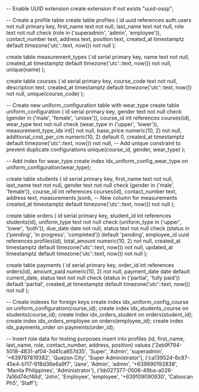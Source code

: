 -- Enable UUID extension
create extension if not exists "uuid-ossp";

-- Create a profile table
create table profiles (
    id uuid references auth.users not null primary key,
    first_name text not null,
    last_name text not null,
    role text not null check (role in ('superadmin', 'admin', 'employee')),
    contact_number text,
    address text,
    position text,
    created_at timestamptz default timezone('utc'::text, now()) not null
);

create table measurement_types (
    id serial primary key,
    name text not null,
    created_at timestamptz default timezone('utc'::text, now()) not null,
    unique(name)
);

create table courses (
    id serial primary key,
    course_code text not null,
    description text,
    created_at timestamptz default timezone('utc'::text, now()) not null,
    unique(course_code)
);

-- Create new uniform_configuration table with wear_type
create table uniform_configuration (
    id serial primary key,
    gender text not null check (gender in ('male', 'female', 'unisex')),
    course_id int references courses(id),
    wear_type text not null check (wear_type in ('upper', 'lower')),
    measurement_type_ids int[] not null,
    base_price numeric(10, 2) not null,
    additional_cost_per_cm numeric(10, 2) default 0,
    created_at timestamptz default timezone('utc'::text, now()) not null,
    -- Add unique constraint to prevent duplicate configurations
    unique(course_id, gender, wear_type)
);

-- Add index for wear_type
create index idx_uniform_config_wear_type on uniform_configuration(wear_type);

create table students (
    id serial primary key,
    first_name text not null,
    last_name text not null,
    gender text not null check (gender in ('male', 'female')),
    course_id int references courses(id),
    contact_number text,
    address text,
    measurements jsonb, -- New column for measurements
    created_at timestamptz default timezone('utc'::text, now()) not null
);

create table orders (
    id serial primary key,
    student_id int references students(id),
    uniform_type text not null check (uniform_type in ('upper', 'lower', 'both')),
    due_date date not null,
    status text not null check (status in ('pending', 'in progress', 'completed')) default 'pending',
    employee_id uuid references profiles(id),
    total_amount numeric(10, 2) not null,
    created_at timestamptz default timezone('utc'::text, now()) not null,
    updated_at timestamptz default timezone('utc'::text, now()) not null
);

create table payments (
    id serial primary key,
    order_id int references orders(id),
    amount_paid numeric(10, 2) not null,
    payment_date date default current_date,
    status text not null check (status in ('partial', 'fully paid')) default 'partial',
    created_at timestamptz default timezone('utc'::text, now()) not null
);

-- Create indexes for foreign keys
create index idx_uniform_config_course on uniform_configuration(course_id);
create index idx_students_course on students(course_id);
create index idx_orders_student on orders(student_id);
create index idx_orders_employee on orders(employee_id);
create index idx_payments_order on payments(order_id);

-- Insert role data for testing purposes
insert into profiles (id, first_name, last_name, role, contact_number, address, position)
values 
    ('2eb9f794-5018-4831-af04-3d41ca657d35', 'Super', 'Admin', 'superadmin', '+639787819382', 'Quezon City', 'Super Administrator'),
    ('ca139524-6c87-45e4-b117-918d36e6a9f7', 'Jane', 'Admin', 'admin', '+639890192838', 'Manila Philippines', 'Administrator'),
    ('bb027377-0506-49ba-a026-7a16d74cf46d', 'John', 'Employee', 'employee', '+639109090930', 'Caloocan Ph5', 'Staff');